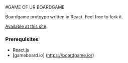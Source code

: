 #GAME OF UR BOARDGAME

Boardgame protoype written in React. Feel free to fork it.

[Available at this site](https://affectionate-agnesi-fd487f.netlify.app/).

### Prerequisites
- React.js
- [gameboard.io] (https://boardgame.io/)
